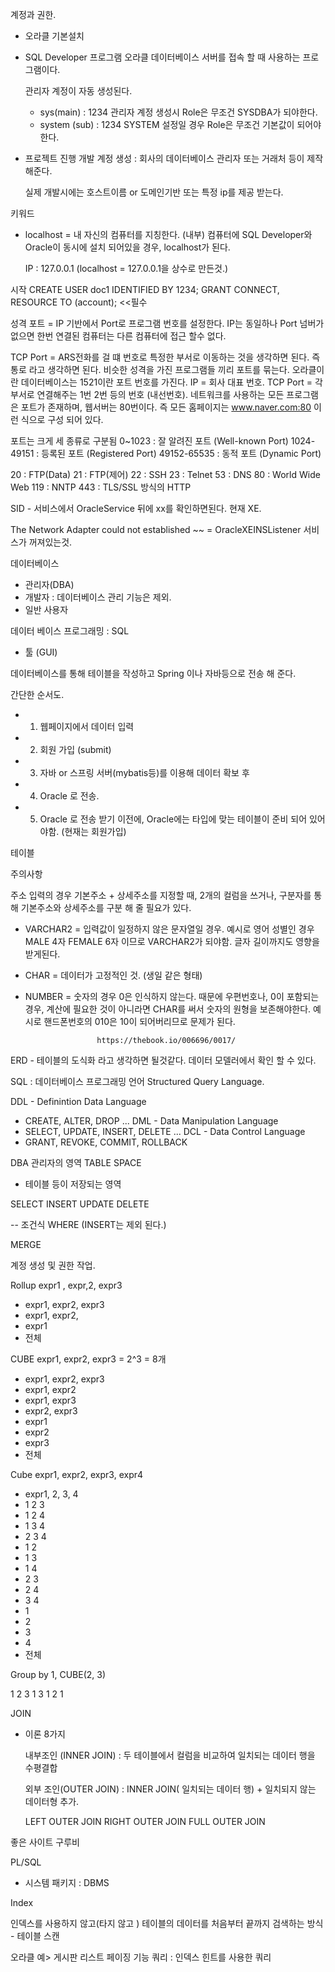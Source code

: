 계정과 권한.
  
  - 오라클 기본설치 

  - SQL Developer 프로그램 
    오라클 데이터베이스 서버를 접속 할 때 사용하는 프로그램이다.

    관리자 계정이 자동 생성된다.
      - sys(main) : 1234
      관리자 계정 생성시 Role은 무조건 SYSDBA가 되야한다.
      - system (sub) : 1234
        SYSTEM 설정일 경우 Role은 무조건 기본값이 되어야한다.

  - 프로젝트 진행
    개발 계정 생성 : 회사의 데이터베이스 관리자 또는 거래처 등이 제작 해준다.
    
    실제 개발시에는 호스트이름 or 도메인기반 또는 특정 ip를 제공 받는다.

키워드
  - localhost = 내 자신의 컴퓨터를 지칭한다. (내부)
    컴퓨터에 SQL Developer와 Oracle이 동시에 설치 되어있을 경우, localhost가 된다.
    
    IP : 127.0.0.1 (localhost = 127.0.0.1을 상수로 만든것.) 

시작 
CREATE USER doc1 IDENTIFIED BY 1234;
GRANT CONNECT, RESOURCE TO (account); <<필수

성격 
포트 = IP 기반에서 Port로 프로그램 번호를 설정한다. IP는 동일하나 Port 넘버가 없으면 
한번 연결된 컴퓨터는 다른 컴퓨터에 접근 할수 없다. 

TCP Port = ARS전화를 걸 떄 번호로 특정한 부서로 이동하는 것을 생각하면 된다. 즉
통로 라고 생각하면 된다. 비슷한 성격을 가진 프로그램들 끼리 포트를 묶는다.
오라클이란 데이터베이스는 1521이란 포트 번호를 가진다.
IP = 회사 대표 번호. TCP Port = 각 부서로 연결해주는 1번 2번 등의 번호 (내선번호).
네트워크를 사용하는 모든 프로그램은 포트가 존재하며, 웹서버는 80번이다.
즉 모든 홈페이지는 www.naver.com:80 이런 식으로 구성 되어 있다.

포트는 크게 세 종류로 구분됨
0~1023 : 잘 알려진 포트 (Well-known Port)
1024-49151 : 등록된 포트 (Registered Port)
49152-65535 : 동적 포트 (Dynamic Port)

20 : FTP(Data)
21 : FTP(제어)
22 : SSH
23 : Telnet
53 : DNS
80 : World Wide Web
119 : NNTP
443 : TLS/SSL 방식의 HTTP


SID - 서비스에서 OracleService 뒤에 xx를 확인하면된다. 현재 XE.

The Network Adapter could not established ~~ = OracleXEINSListener 서비스가 꺼져있는것.


데이터베이스 

 - 관리자(DBA)
 - 개발자 : 데이터베이스 관리 기능은 제외.
 - 일반 사용자

데이터 베이스 프로그래밍 : SQL
- 툴 (GUI)


데이터베이스를 통해 테이블을 작성하고
Spring 이나 자바등으로 전송 해 준다. 


간단한 순서도.
  - 1. 웹페이지에서 데이터 입력
  - 2. 회원 가입 (submit)
  - 3. 자바 or 스프링 서버(mybatis등)를 이용해 데이터 확보 후
  - 4. Oracle 로 전송. 
  - 5. Oracle 로 전송 받기 이전에, Oracle에는 타입에 맞는 테이블이 준비 되어 있어야함. 
    (현재는 회원가입)


테이블

주의사항 

주소 입력의 경우 기본주소 + 상세주소를 지정할 때, 2개의 컬럼을 쓰거나, 구분자를 통해 기본주소와
상세주소를 구분 해 줄 필요가 있다.

- VARCHAR2 = 입력값이 일정하지 않은 문자열일 경우.
                          예시로 영어 성별인 경우 MALE 4자 FEMALE 6자 이므로 VARCHAR2가 되야함. 글자 길이까지도 영향을 받게된다.
                          
                          
- CHAR = 데이터가 고정적인 것. (생일 같은 형태)

- NUMBER = 숫자의 경우 0은 인식하지 않는다. 때문에 우편번호나, 0이 포함되는 경우, 계산에 필요한
                      것이 아니라면  CHAR를 써서 숫자의 원형을 보존해야한다. 예시로 핸드폰번호의 010은 10이 되어버리므로 문제가 된다.  


                      https://thebook.io/006696/0017/


ERD - 테이블의 도식화 라고 생각하면 될것같다. 데이터 모델러에서 확인 할 수 있다.


SQL : 데이터베이스 프로그래밍 언어
Structured Query Language. 

DDL - Definintion Data Language
  - CREATE, ALTER, DROP ...
DML - Data Manipulation Language
  - SELECT, UPDATE, INSERT, DELETE ...
DCL - Data Control Language
  - GRANT, REVOKE, COMMIT, ROLLBACK

DBA 관리자의 영역
TABLE SPACE
  - 테이블 등이 저장되는 영역


  SELECT
  INSERT
  UPDATE
  DELETE

  -- 조건식
  WHERE (INSERT는 제외 된다.)

  MERGE


계정 생성 및 권한 작업.


Rollup expr1 , expr,2, expr3

- expr1, expr2, expr3
- expr1, expr2,
- expr1
- 전체

CUBE expr1, expr2, expr3 = 2^3 = 8개
- expr1, expr2, expr3
- expr1, expr2
- expr1, expr3
- expr2, expr3
- expr1
- expr2
- expr3
- 전체


Cube expr1, expr2, expr3, expr4

- expr1, 2, 3, 4
- 1 2 3
- 1 2 4
- 1 3 4
-  2 3 4
- 1 2 
- 1 3
- 1 4
- 2 3
- 2 4
- 3 4
- 1
- 2
- 3
- 4
- 전체


Group by 1, CUBE(2, 3)

1 2 3
1 3 
1 2 
1


 JOIN
  - 이론 8가지
    
    내부조인 (INNER JOIN)
    : 두 테이블에서 컬럼을 비교하여 일치되는 데이터 행을 수평결합

    외부 조인(OUTER JOIN)
    : INNER JOIN( 일치되는 데이터 행) + 일치되지 않는 데이터형 추가.
    
    LEFT OUTER JOIN
    RIGHT OUTER JOIN
    FULL OUTER JOIN


좋은 사이트 구루비


PL/SQL

 - 시스템 패키지 : DBMS



Index

인덱스를 사용하지 않고(타지 않고 )
테이블의 데이터를 처음부터 끝까지 검색하는 방식 - 테이블 스캔

오라클
예> 게시판 리스트 페이징 기능
       쿼리 : 인덱스 힌트를 사용한 쿼리
